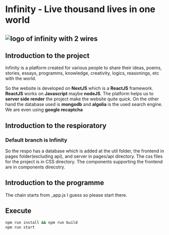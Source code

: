 # Infinity - Live thousand lives in one world
![logo of infinity with 2 wires](https://www.arnavgupta.net/logo.png "logo")
---
## Introduction to the project

Infinity is a platform created for various people to share their ideas, poems, stories, essays, programms, knowledge, creativity, logics, reasonings, etc with the world.

So the website is developed on **NextJS** which is a **ReactJS** framework. **ReactJS** works on **Javascript** maybe **nodeJS**. The platform helps us to **server side render** the project make the website quite quick. On the other hand the database used is **mongodb** and **algolia** is the used search engine. We are even using **google recaptcha**

## Introduction to the respioratory

### Default branch is Infinity
So the respo has a database which is added at the util folder, the frontend in pages folder(excluding api), and server in pages/api directory. The css files for the project is in CSS directory. The components supporting the frontend are in components direcotry.

## Introduction to the programme

The chain starts from _app.js I guess so please start there.

## Execute

```bash
npm run install && npm run build
npm run start
```
